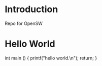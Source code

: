# Introduction

Repo for OpenSW

# Hello World

int main ()
{
	printf("hello world.\n");
	return;
}
